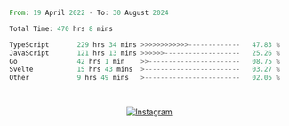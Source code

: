 <!--START_SECTION:waka-->

```rust
From: 19 April 2022 - To: 30 August 2024

Total Time: 470 hrs 8 mins

TypeScript       229 hrs 34 mins >>>>>>>>>>>>-------------   47.83 %
JavaScript       121 hrs 13 mins >>>>>>-------------------   25.26 %
Go               42 hrs 1 min    >>-----------------------   08.75 %
Svelte           15 hrs 43 mins  >------------------------   03.27 %
Other            9 hrs 49 mins   >------------------------   02.05 %
```

<!--END_SECTION:waka-->


<!-- &nbsp;<div align="center">
  [![Spotify](https://supakorn-spotify.vercel.app/api/spotify?background_color=0d1117&border_color=ffffff)](https://open.spotify.com/user/314ljfgc3h2e3vrqtbm3tq35t5zq?si=f93b8de147494e3a)  
</div>
-->

&nbsp;<div align="center">
  [![Instagram](https://img.shields.io/badge/Instagram-E4405F?style=for-the-badge&logo=instagram&logoColor=white)](https://www.instagram.com/supakornigm/)
</div>


